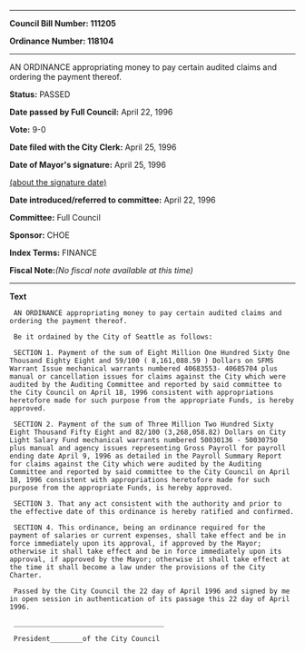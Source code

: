 

********

**Council Bill Number: 111205**
   
**Ordinance Number: 118104**
********

 AN ORDINANCE appropriating money to pay certain audited claims and ordering the payment thereof.

**Status:** PASSED
   
**Date passed by Full Council:** April 22, 1996
   
**Vote:** 9-0
   
**Date filed with the City Clerk:** April 25, 1996
   
**Date of Mayor's signature:** April 25, 1996
   
[(about the signature date)](/~public/approvaldate.htm)
   
   
   
**Date introduced/referred to committee:** April 22, 1996
   
**Committee:** Full Council
   
**Sponsor:** CHOE
   
   
**Index Terms:** FINANCE

**Fiscal Note:**_(No fiscal note available at this time)_

********

**Text**
   
```
 AN ORDINANCE appropriating money to pay certain audited claims and ordering the payment thereof.

 Be it ordained by the City of Seattle as follows:

 SECTION 1. Payment of the sum of Eight Million One Hundred Sixty One Thousand Eighty Eight and 59/100 ( 8,161,088.59 ) Dollars on SFMS Warrant Issue mechanical warrants numbered 40683553- 40685704 plus manual or cancellation issues for claims against the City which were audited by the Auditing Committee and reported by said committee to the City Council on April 18, 1996 consistent with appropriations heretofore made for such purpose from the appropriate Funds, is hereby approved.

 SECTION 2. Payment of the sum of Three Million Two Hundred Sixty Eight Thousand Fifty Eight and 82/100 (3,268,058.82) Dollars on City Light Salary Fund mechanical warrants numbered 50030136 - 50030750 plus manual and agency issues representing Gross Payroll for payroll ending date April 9, 1996 as detailed in the Payroll Summary Report for claims against the City which were audited by the Auditing Committee and reported by said committee to the City Council on April 18, 1996 consistent with appropriations heretofore made for such purpose from the appropriate Funds, is hereby approved.

 SECTION 3. That any act consistent with the authority and prior to the effective date of this ordinance is hereby ratified and confirmed.

 SECTION 4. This ordinance, being an ordinance required for the payment of salaries or current expenses, shall take effect and be in force immediately upon its approval, if approved by the Mayor; otherwise it shall take effect and be in force immediately upon its approval, if approved by the Mayor; otherwise it shall take effect at the time it shall become a law under the provisions of the City Charter.

 Passed by the City Council the 22 day of April 1996 and signed by me in open session in authentication of its passage this 22 day of April 1996.

 _____________________________________

 President________of the City Council

```
